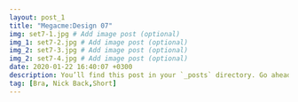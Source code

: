 ```yaml
---
layout: post_1
title: "Megacme:Design 07"
img: set7-1.jpg # Add image post (optional)
img_1: set7-2.jpg # Add image post (optional)
img_2: set7-3.jpg # Add image post (optional)
img_2: set7-4.jpg # Add image post (optional)
date: 2020-01-22 16:40:07 +0300
description: You’ll find this post in your `_posts` directory. Go ahead and edit it and re-build the site to see your changes. # Add post description (optional)
tag: [Bra, Nick Back,Short]
---
```


